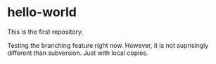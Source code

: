 # hello-world

This is the first repository. 

Testing the branching feature right now. However, it is not suprisingly different than subversion. Just with local copies.

